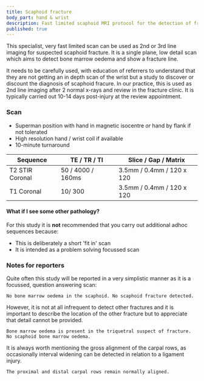 ```yaml
---
title: Scaphoid fracture
body_part: hand & wrist
description: Fast limited scaphoid MRI protocol for the detection of fracture
published: true
---
```

This specialist, very fast limited scan can be used as 2nd or 3rd line imaging for suspected scaphoid fracture. It is a single plane, low detail scan which aims to detect bone marrow oedema and show a fracture line.

It needs to be carefully used, with education of referrers to understand that they are not getting an in depth scan of the wrist but a study to discover or discount the diagnosis of scaphoid fracure. In our practice, this is used as 2nd line imaging after 2 normal x-rays and review in the fracture clinic. It is typically carried out 10-14 days post-injury at the review appointment.
  
### Scan
- Superman position with hand in magnetic isocentre _or_ hand by flank if not tolerated
- High resolution hand / wrist coil if available
- 10-minute turnaround

| Sequence        | TE / TR / TI        | Slice / Gap / Matrix      |
|---              |---                  |---                        |
| T2 STIR Coronal | 50 / 4000 / 160ms   | 3.5mm / 0.4mm / 120 x 120 |
| T1 Coronal      | 10/ 300             | 3.5mm / 0.4mm / 120 x 120 |

#### What if I see some other pathology?
For this study it is **not** recommended that you carry out additional adhoc sequences because:
- This is deliberately a short 'fit in' scan
- It is intended as a problem solving focussed scan

### Notes for reporters
Quite often this study will be reported in a very simplistic manner as it is a focussed, question answering scan:

```No bone marrow oedema in the scaphoid. No scaphoid fracture detected.```

However, it is not at all infrequent to detect other fractures and it is important to describe the location of the other fracture but to appreciate that detail cannot be provided. 

```Bone marrow oedema is present in the triquetral suspect of fracture. No scaphoid bone marrow oedema.```

It is always worth mentioning the gross alignment of the carpal rows, as occasionally interval widening can be detected in relation to a ligament injury.

```The proximal and distal carpal rows remain normally aligned.```
